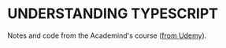# UNDERSTANDING TYPESCRIPT

Notes and code from the Academind's course ([from Udemy](https://www.udemy.com/course/understanding-typescript/?src=sac&kw=typescript)).
